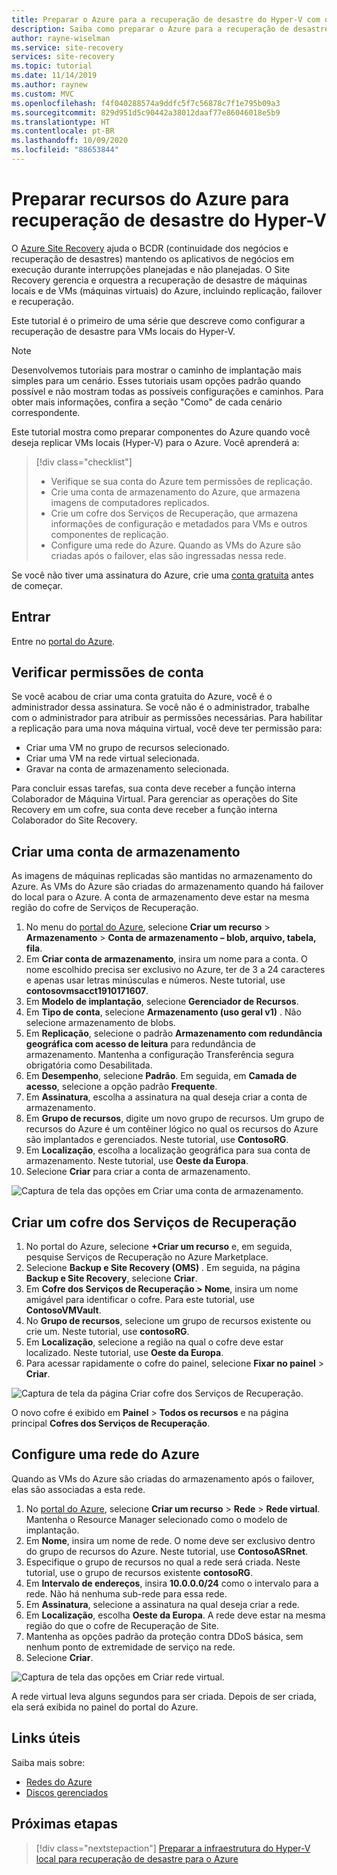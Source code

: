 ```yaml
---
title: Preparar o Azure para a recuperação de desastre do Hyper-V com o Azure Site Recovery
description: Saiba como preparar o Azure para a recuperação de desastre de VMs locais do Hyper-V usando o Azure Site Recovery
author: rayne-wiselman
ms.service: site-recovery
services: site-recovery
ms.topic: tutorial
ms.date: 11/14/2019
ms.author: raynew
ms.custom: MVC
ms.openlocfilehash: f4f040288574a9ddfc5f7c56878c7f1e795b09a3
ms.sourcegitcommit: 829d951d5c90442a38012daaf77e86046018e5b9
ms.translationtype: HT
ms.contentlocale: pt-BR
ms.lasthandoff: 10/09/2020
ms.locfileid: "88653844"
---
```

# <a name="prepare-azure-resources-for-hyper-v-disaster-recovery"></a>Preparar recursos do Azure para recuperação de desastre do Hyper-V

 O [Azure Site Recovery](site-recovery-overview.md) ajuda o BCDR (continuidade dos negócios e recuperação de desastres) mantendo os aplicativos de negócios em execução durante interrupções planejadas e não planejadas. O Site Recovery gerencia e orquestra a recuperação de desastre de máquinas locais e de VMs (máquinas virtuais) do Azure, incluindo replicação, failover e recuperação.

Este tutorial é o primeiro de uma série que descreve como configurar a recuperação de desastre para VMs locais do Hyper-V.

> [!NOTE]
> Desenvolvemos tutoriais para mostrar o caminho de implantação mais simples para um cenário. Esses tutoriais usam opções padrão quando possível e não mostram todas as possíveis configurações e caminhos. Para obter mais informações, confira a seção "Como" de cada cenário correspondente.

Este tutorial mostra como preparar componentes do Azure quando você deseja replicar VMs locais (Hyper-V) para o Azure. Você aprenderá a:

> [!div class="checklist"]
> * Verifique se sua conta do Azure tem permissões de replicação.
> * Crie uma conta de armazenamento do Azure, que armazena imagens de computadores replicados.
> * Crie um cofre dos Serviços de Recuperação, que armazena informações de configuração e metadados para VMs e outros componentes de replicação.
> * Configure uma rede do Azure. Quando as VMs do Azure são criadas após o failover, elas são ingressadas nessa rede.

Se você não tiver uma assinatura do Azure, crie uma [conta gratuita](https://azure.microsoft.com/pricing/free-trial/) antes de começar.

## <a name="sign-in"></a>Entrar

Entre no [portal do Azure](https://portal.azure.com).

## <a name="verify-account-permissions"></a>Verificar permissões de conta

Se você acabou de criar uma conta gratuita do Azure, você é o administrador dessa assinatura. Se você não é o administrador, trabalhe com o administrador para atribuir as permissões necessárias. Para habilitar a replicação para uma nova máquina virtual, você deve ter permissão para:

- Criar uma VM no grupo de recursos selecionado.
- Criar uma VM na rede virtual selecionada.
- Gravar na conta de armazenamento selecionada.

Para concluir essas tarefas, sua conta deve receber a função interna Colaborador de Máquina Virtual. Para gerenciar as operações do Site Recovery em um cofre, sua conta deve receber a função interna Colaborador do Site Recovery.

## <a name="create-a-storage-account"></a>Criar uma conta de armazenamento

As imagens de máquinas replicadas são mantidas no armazenamento do Azure. As VMs do Azure são criadas do armazenamento quando há failover do local para o Azure. A conta de armazenamento deve estar na mesma região do cofre de Serviços de Recuperação.

1. No menu do [portal do Azure](https://portal.azure.com), selecione **Criar um recurso** > **Armazenamento** > **Conta de armazenamento – blob, arquivo, tabela, fila**.
2. Em **Criar conta de armazenamento**, insira um nome para a conta.  O nome escolhido precisa ser exclusivo no Azure, ter de 3 a 24 caracteres e apenas usar letras minúsculas e números. Neste tutorial, use **contosovmsacct1910171607**.
3. Em **Modelo de implantação**, selecione **Gerenciador de Recursos**.
4. Em **Tipo de conta**, selecione **Armazenamento (uso geral v1)** . Não selecione armazenamento de blobs.
5. Em **Replicação**, selecione o padrão **Armazenamento com redundância geográfica com acesso de leitura** para redundância de armazenamento. Mantenha a configuração Transferência segura obrigatória como Desabilitada.
6. Em **Desempenho**, selecione **Padrão**. Em seguida, em **Camada de acesso**, selecione a opção padrão **Frequente**.
7. Em **Assinatura**, escolha a assinatura na qual deseja criar a conta de armazenamento.
8. Em **Grupo de recursos**, digite um novo grupo de recursos. Um grupo de recursos do Azure é um contêiner lógico no qual os recursos do Azure são implantados e gerenciados. Neste tutorial, use **ContosoRG**.
9. Em **Localização**, escolha a localização geográfica para sua conta de armazenamento. Neste tutorial, use **Oeste da Europa**.
10. Selecione **Criar** para criar a conta de armazenamento.

   ![Captura de tela das opções em Criar uma conta de armazenamento.](media/tutorial-prepare-azure/create-storageacct.png)

## <a name="create-a-recovery-services-vault"></a>Criar um cofre dos Serviços de Recuperação

1. No portal do Azure, selecione **+Criar um recurso** e, em seguida, pesquise Serviços de Recuperação no Azure Marketplace.
2. Selecione **Backup e Site Recovery (OMS)** . Em seguida, na página **Backup e Site Recovery**, selecione **Criar**.
1. Em **Cofre dos Serviços de Recuperação > Nome**, insira um nome amigável para identificar o cofre. Para este tutorial, use **ContosoVMVault**.
2. No **Grupo de recursos**, selecione um grupo de recursos existente ou crie um. Neste tutorial, use **contosoRG**.
3. Em **Localização**, selecione a região na qual o cofre deve estar localizado. Neste tutorial, use **Oeste da Europa**.
4. Para acessar rapidamente o cofre do painel, selecione **Fixar no painel** > **Criar**.

![Captura de tela da página Criar cofre dos Serviços de Recuperação.](./media/tutorial-prepare-azure/new-vault-settings.png)

O novo cofre é exibido em **Painel** > **Todos os recursos** e na página principal **Cofres dos Serviços de Recuperação**.

## <a name="set-up-an-azure-network"></a>Configure uma rede do Azure

Quando as VMs do Azure são criadas do armazenamento após o failover, elas são associadas a esta rede.

1. No [portal do Azure](https://portal.azure.com), selecione **Criar um recurso** > **Rede** > **Rede virtual**. Mantenha o Resource Manager selecionado como o modelo de implantação.
2. Em **Nome**, insira um nome de rede. O nome deve ser exclusivo dentro do grupo de recursos do Azure. Neste tutorial, use **ContosoASRnet**.
3. Especifique o grupo de recursos no qual a rede será criada. Neste tutorial, use o grupo de recursos existente **contosoRG**.
4. Em **Intervalo de endereços**, insira **10.0.0.0/24** como o intervalo para a rede. Não há nenhuma sub-rede para essa rede.
5. Em **Assinatura**, selecione a assinatura na qual deseja criar a rede.
6. Em **Localização**, escolha **Oeste da Europa**. A rede deve estar na mesma região do que o cofre de Recuperação de Site.
7. Mantenha as opções padrão da proteção contra DDoS básica, sem nenhum ponto de extremidade de serviço na rede.
8. Selecione **Criar**.

![Captura de tela das opções em Criar rede virtual.](media/tutorial-prepare-azure/create-network.png)

A rede virtual leva alguns segundos para ser criada. Depois de ser criada, ela será exibida no painel do portal do Azure.

## <a name="useful-links"></a>Links úteis

Saiba mais sobre:
- [Redes do Azure](../virtual-network/virtual-networks-overview.md)
- [Discos gerenciados](../virtual-machines/managed-disks-overview.md)



## <a name="next-steps"></a>Próximas etapas

> [!div class="nextstepaction"]
> [Preparar a infraestrutura do Hyper-V local para recuperação de desastre para o Azure](hyper-v-prepare-on-premises-tutorial.md)
